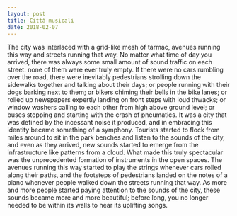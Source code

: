 ```yaml
---
layout: post
title: Città musicali
date: 2018-02-07
---
```


The city was interlaced with a grid-like mesh of tarmac, avenues running this way and streets running that way. No matter what time of day you arrived, there was always some small amount of sound traffic on each street: none of them were ever truly empty. If there were no cars rumbling over the road, there were inevitably pedestrians strolling down the sidewalks together and talking about their days; or people running with their dogs barking next to them; or bikers chiming their bells in the bike lanes; or rolled up newspapers expertly landing on front steps with loud thwacks; or window washers calling to each other from high above ground level; or buses stopping and starting with the crash of pneumatics. It was a city that was defined by the incessant noise it produced, and in embracing this identity became something of a symphony. Tourists started to flock from miles around to sit in the park benches and listen to the sounds of the city, and even as they arrived, new sounds started to emerge from the infrastructure like patterns from a cloud. What made this truly spectacular was the unprecedented formation of instruments in the open spaces. The avenues running this way started to play the strings whenever cars rolled along their paths, and the footsteps of pedestrians landed on the notes of a piano whenever people walked down the streets running that way. As more and more people started paying attention to the sounds of the city, these sounds became more and more beautiful; before long, you no longer needed to be within its walls to hear its uplifting songs.
